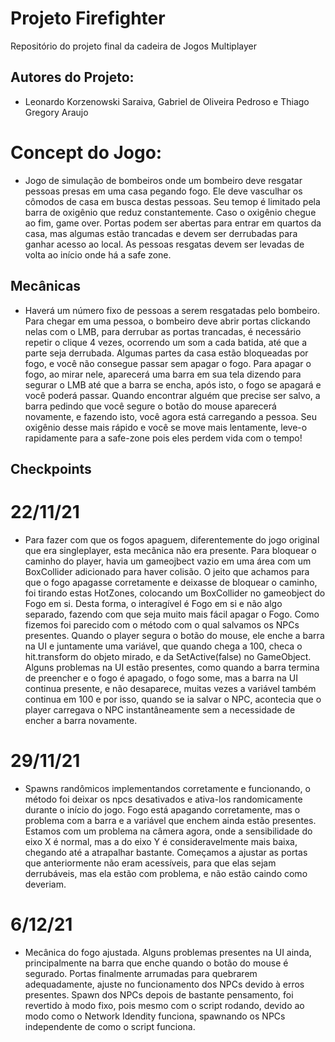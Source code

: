 # Projeto Firefighter
Repositório do projeto final da cadeira de Jogos Multiplayer

## Autores do Projeto:
* Leonardo Korzenowski Saraiva, Gabriel de Oliveira Pedroso e Thiago Gregory Araujo

# Concept do Jogo:
* Jogo de simulação de bombeiros onde um bombeiro deve resgatar pessoas presas em uma casa pegando fogo. 
Ele deve vasculhar os cômodos de casa em busca destas pessoas. Seu temop é limitado pela barra de oxigênio
que reduz constantemente. Caso o oxigênio chegue ao fim, game over. Portas podem ser abertas para entrar
em quartos da casa, mas algumas estão trancadas e devem ser derrubadas para ganhar acesso ao local.
As pessoas resgatas devem ser levadas de volta ao início onde há a safe zone.

## Mecânicas
* Haverá um número fixo de pessoas a serem resgatadas pelo bombeiro. Para chegar em uma pessoa, o bombeiro deve abrir portas clickando nelas
com o LMB, para derrubar as portas trancadas, é necessário repetir o clique 4 vezes, ocorrendo um som a cada batida,
até que a parte seja derrubada. Algumas partes da casa estão bloqueadas por fogo, e você não consegue passar sem apagar
o fogo. Para apagar o fogo, ao mirar nele, aparecerá uma barra em sua tela dizendo para segurar o LMB até que a barra
se encha, após isto, o fogo se apagará e você poderá passar. Quando encontrar alguém que precise ser salvo, a barra
pedindo que você segure o botão do mouse aparecerá novamente, e fazendo isto, você agora está carregando a pessoa. 
Seu oxigênio desse mais rápido e você se move mais lentamente, leve-o rapidamente para a safe-zone pois eles perdem vida com o tempo!

## Checkpoints

# 22/11/21
* Para fazer com que os fogos apaguem, diferentemente do jogo original que era singleplayer, esta mecânica não era presente. 
Para bloquear o caminho do player, havia um gameojbect vazio em uma área com um BoxCollider adicionado para haver colisão.
O jeito que achamos para que o fogo apagasse corretamente e deixasse de bloquear o caminho, foi tirando estas HotZones,
colocando um BoxCollider no gameobject do Fogo em si. Desta forma, o interagível é Fogo em si e não algo separado, fazendo
com que seja muito mais fácil apagar o Fogo. Como fizemos foi parecido com o método com o qual salvamos os NPCs presentes.
Quando o player segura o botão do mouse, ele enche a barra na UI e juntamente uma variável, que quando chega a 100, checa 
o hit.transform do objeto mirado, e da SetActive(false) no GameObject. Alguns problemas na UI estão presentes, como quando a barra
termina de preencher e o fogo é apagado, o fogo some, mas a barra na UI continua presente, e não desaparece, muitas vezes
a variável também continua em 100 e por isso, quando se ia salvar o NPC, acontecia que o player carregava o NPC instantâneamente
sem a necessidade de encher a barra novamente.

# 29/11/21
* Spawns randômicos implementandos corretamente e funcionando, o método foi deixar os npcs desativados e 
ativa-los randomicamente durante o início do jogo. Fogo está apagando corretamente, mas o problema com a barra e a variável
que enchem ainda estão presentes. Estamos com um problema na câmera agora, onde a sensibilidade do eixo X é normal, mas a do
eixo Y é consideravelmente mais baixa, chegando até a atrapalhar bastante. Começamos a ajustar as portas que anteriormente 
não eram acessíveis, para que elas sejam derrubáveis, mas ela estão com problema, e não estão caindo como deveriam.

# 6/12/21
* Mecânica do fogo ajustada. Alguns problemas presentes na UI ainda, principalmente na barra que enche quando o botão
do mouse é segurado.  Portas finalmente arrumadas para quebrarem adequadamente, ajuste no funcionamento dos NPCs devido à erros presentes.
Spawn dos NPCs depois de bastante pensamento, foi revertido à modo fixo, pois mesmo com o script rodando, devido ao modo
como o Network Idendity funciona, spawnando os NPCs independente de como o script funciona.

